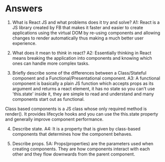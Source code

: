 # Answers

1.  What is React JS and what problems does it try and solve?
A1: React is a JS library created by FB that makes it faster and easier to create applications using the virtual DOM by re-using components and allowing changes to render automatically thus making a much better user experience.

2.  What does it mean to _think_ in react?
A2: Essentially thinking in React means breaking the application into components and knowing which ones can handle more complex tasks.

3.  Briefly describe some of the differences between a Class/Stateful component and a Functional/Presentational component.
A3: A functional component is basically a plain JS function which accepts props as its argument and returns a react element, it has no state so you can't use 'this.state' inside it, they are simple to read and understand and many components start out as functional.

Class based components is a JS class whose only required method is render(). It provides lifecycle hooks and you can use the this.state property and generally improve component performance.

4.  Describe state.
A4: It is a property that is given by class-based components that determines how the component behaves. 

5.  Describe props.
5A: Props(properties) are the parameters used when creating components. They are how components interact with each other and they flow downwards from the parent component.
